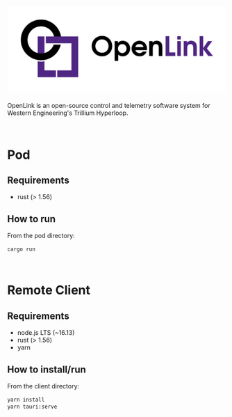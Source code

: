 # ![openlink](./logo/openlink-full-path.svg)
<p>OpenLink is an open-source control and telemetry software system for Western Engineering's Trillium Hyperloop.</p>

<p>&nbsp;</p>

# Pod
## Requirements
- rust (> 1.56)

## How to run
From the pod directory:

```
cargo run
```

<p>&nbsp;</p>

# Remote Client
## Requirements
- node.js LTS (~16.13)
- rust (> 1.56)
- yarn

## How to install/run
From the client directory:

```
yarn install
yarn tauri:serve
```
